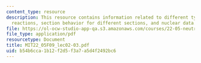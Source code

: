 ```yaml
---
content_type: resource
description: This resource contains information related to different types of nuclear
  reactions, section behavior for different sections, and nuclear data.
file: https://ol-ocw-studio-app-qa.s3.amazonaws.com/courses/22-05-neutron-science-and-reactor-physics-fall-2009/b54b6cca1b12f2d5f3a7a5d4f2492bc6_MIT22_05F09_lec02-03.pdf
file_type: application/pdf
resourcetype: Document
title: MIT22_05F09_lec02-03.pdf
uid: b54b6cca-1b12-f2d5-f3a7-a5d4f2492bc6
---
```


